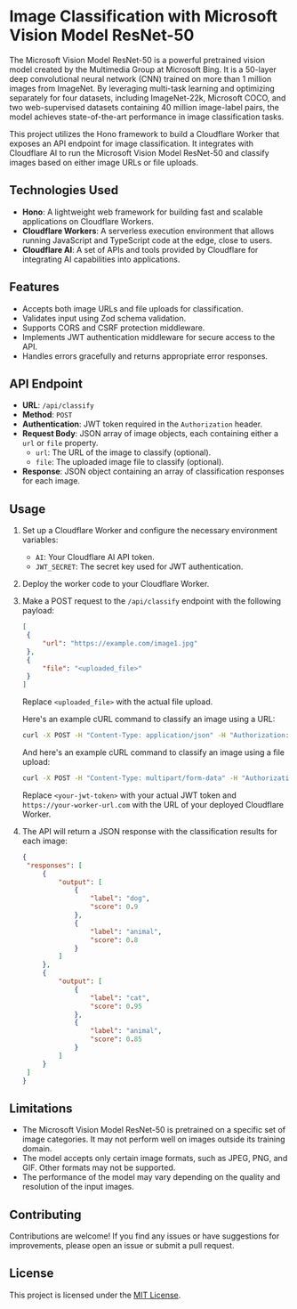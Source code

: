 # Image Classification with Microsoft Vision Model ResNet-50

The Microsoft Vision Model ResNet-50 is a powerful pretrained vision model created by the Multimedia Group at Microsoft Bing. It is a 50-layer deep convolutional neural network (CNN) trained on more than 1 million images from ImageNet. By leveraging multi-task learning and optimizing separately for four datasets, including ImageNet-22k, Microsoft COCO, and two web-supervised datasets containing 40 million image-label pairs, the model achieves state-of-the-art performance in image classification tasks.

This project utilizes the Hono framework to build a Cloudflare Worker that exposes an API endpoint for image classification. It integrates with Cloudflare AI to run the Microsoft Vision Model ResNet-50 and classify images based on either image URLs or file uploads.

## Technologies Used

- **Hono**: A lightweight web framework for building fast and scalable applications on Cloudflare Workers.
- **Cloudflare Workers**: A serverless execution environment that allows running JavaScript and TypeScript code at the edge, close to users.
- **Cloudflare AI**: A set of APIs and tools provided by Cloudflare for integrating AI capabilities into applications.

## Features

- Accepts both image URLs and file uploads for classification.
- Validates input using Zod schema validation.
- Supports CORS and CSRF protection middleware.
- Implements JWT authentication middleware for secure access to the API.
- Handles errors gracefully and returns appropriate error responses.

## API Endpoint

- **URL**: `/api/classify`
- **Method**: `POST`
- **Authentication**: JWT token required in the `Authorization` header.
- **Request Body**: JSON array of image objects, each containing either a `url` or `file` property.
  - `url`: The URL of the image to classify (optional).
  - `file`: The uploaded image file to classify (optional).
- **Response**: JSON object containing an array of classification responses for each image.

## Usage

1. Set up a Cloudflare Worker and configure the necessary environment variables:

   - `AI`: Your Cloudflare AI API token.
   - `JWT_SECRET`: The secret key used for JWT authentication.

2. Deploy the worker code to your Cloudflare Worker.

3. Make a POST request to the `/api/classify` endpoint with the following payload:

   ```json
   [
   	{
   		"url": "https://example.com/image1.jpg"
   	},
   	{
   		"file": "<uploaded_file>"
   	}
   ]
   ```

   Replace `<uploaded_file>` with the actual file upload.

   Here's an example cURL command to classify an image using a URL:

   ```bash
   curl -X POST -H "Content-Type: application/json" -H "Authorization: Bearer <your-jwt-token>" -d '[{"url": "https://example.com/image1.jpg"}]' https://your-worker-url.com/api/classify
   ```

   And here's an example cURL command to classify an image using a file upload:

   ```bash
   curl -X POST -H "Content-Type: multipart/form-data" -H "Authorization: Bearer <your-jwt-token>" -F "file=@/path/to/image.jpg" https://your-worker-url.com/api/classify
   ```

   Replace `<your-jwt-token>` with your actual JWT token and `https://your-worker-url.com` with the URL of your deployed Cloudflare Worker.

4. The API will return a JSON response with the classification results for each image:

   ```json
   {
   	"responses": [
   		{
   			"output": [
   				{
   					"label": "dog",
   					"score": 0.9
   				},
   				{
   					"label": "animal",
   					"score": 0.8
   				}
   			]
   		},
   		{
   			"output": [
   				{
   					"label": "cat",
   					"score": 0.95
   				},
   				{
   					"label": "animal",
   					"score": 0.85
   				}
   			]
   		}
   	]
   }
   ```

## Limitations

- The Microsoft Vision Model ResNet-50 is pretrained on a specific set of image categories. It may not perform well on images outside its training domain.
- The model accepts only certain image formats, such as JPEG, PNG, and GIF. Other formats may not be supported.
- The performance of the model may vary depending on the quality and resolution of the input images.

## Contributing

Contributions are welcome! If you find any issues or have suggestions for improvements, please open an issue or submit a pull request.

## License

This project is licensed under the [MIT License](LICENSE).
